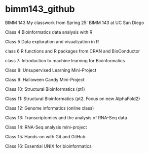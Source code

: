 # bimm143_github
BIMM 143 
My classwork from Spring 25' BIMM 143 at UC San Diego 

Class 4 Bioinformatics data analysis with R 

Class 5 Data exploration and visualization in R

class 6 R functions and R packages from CRAN and BioConductor

class 7: Introduction to machine learning for Bioinformatics

Class 8: Unsupervised Learning Mini-Project

Class 9: Halloween Candy Mini-Project

Class 10: Structural Bioinformatics (pt1)

Class 11: Structural Bioinformatics (pt2. Focus on new AlphaFold2)

Class 12: Genome informatics (online class)

Class 13: Transcriptomics and the analysis of RNA-Seq data

Class 14: RNA-Seq analysis mini-project

Class 15: Hands-on with Git and GitHub

Class 16:  Essential UNIX for bioinformatics




